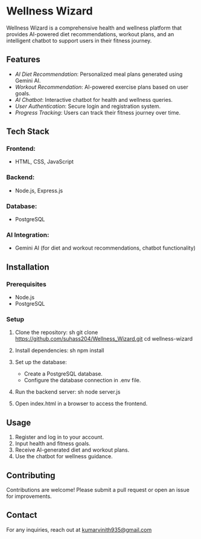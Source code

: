 # Wellness Wizard

Wellness Wizard is a comprehensive health and wellness platform that provides AI-powered diet recommendations, workout plans, and an intelligent chatbot to support users in their fitness journey.

## Features
- *AI Diet Recommendation*: Personalized meal plans generated using Gemini AI.
- *Workout Recommendation*: AI-powered exercise plans based on user goals.
- *AI Chatbot*: Interactive chatbot for health and wellness queries.
- *User Authentication*: Secure login and registration system.
- *Progress Tracking*: Users can track their fitness journey over time.

## Tech Stack
### Frontend:
- HTML, CSS, JavaScript

### Backend:
- Node.js, Express.js

### Database:
- PostgreSQL

### AI Integration:
- Gemini AI (for diet and workout recommendations, chatbot functionality)

## Installation
### Prerequisites
- Node.js
- PostgreSQL

### Setup
1. Clone the repository:
   sh
   git clone https://github.com/suhass204/Wellness_Wizard.git
   cd wellness-wizard
   
2. Install dependencies:
   sh
   npm install
   
3. Set up the database:
   - Create a PostgreSQL database.
   - Configure the database connection in .env file.
4. Run the backend server:
   sh
   node server.js
   
5. Open index.html in a browser to access the frontend.

## Usage
1. Register and log in to your account.
2. Input health and fitness goals.
3. Receive AI-generated diet and workout plans.
4. Use the chatbot for wellness guidance.

## Contributing
Contributions are welcome! Please submit a pull request or open an issue for improvements.

## Contact
For any inquiries, reach out at kumarvinith935@gmail.com
